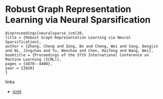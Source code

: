 # Robust Graph Representation Learning via Neural Sparsification

```
@inproceedings{neuralsparse_icml20,
title = {Robust Graph Representation Learning via Neural Sparsification},
author = {Zheng, Cheng and Zong, Bo and Cheng, Wei and Song, Dongjin and Ni, Jingchao and Yu, Wenchao and Chen, Haifeng and Wang, Wei},
booktitle = {Proceedings of the 37th International Conference on Machine Learning (ICML)},
pages = {4470--4480},
year = {2020}
}
```

links
- [icml](https://proceedings.icml.cc/book/3655.pdf)
